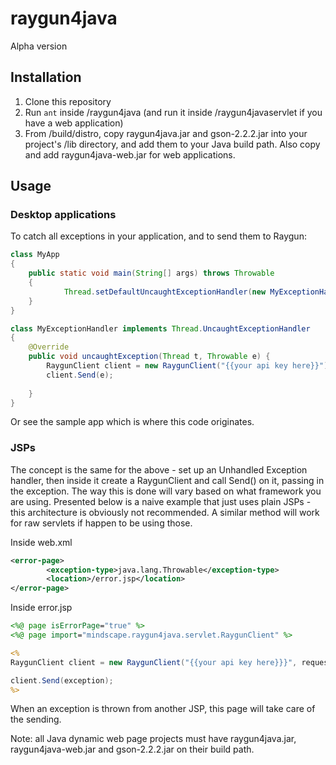 raygun4java
===========

Alpha version

## Installation

1. Clone this repository
2. Run `ant` inside /raygun4java (and run it inside /raygun4javaservlet if you have a web application)
3. From /build/distro, copy raygun4java.jar and gson-2.2.2.jar into your project's /lib directory, and add them to your Java build path. Also copy and add raygun4java-web.jar for web applications.

## Usage

### Desktop applications

To catch all exceptions in your application, and to send them to Raygun:

```java
class MyApp
{
	public static void main(String[] args) throws Throwable
	{
			Thread.setDefaultUncaughtExceptionHandler(new MyExceptionHandler());			
	}
}

class MyExceptionHandler implements Thread.UncaughtExceptionHandler
{
	@Override
	public void uncaughtException(Thread t, Throwable e) {
		RaygunClient client = new RaygunClient("{{your api key here}}");
		client.Send(e);
		
	}	
}
```

Or see the sample app which is where this code originates.

### JSPs

The concept is the same for the above - set up an Unhandled Exception handler, then inside it create a RaygunClient and call Send() on it, passing in the exception. The way this is done will vary based on what framework you are using. Presented below is a naive example that just uses plain JSPs - this architecture is obviously not recommended. A similar method will work for raw servlets if happen to be using those.

Inside web.xml
```xml
<error-page>
		<exception-type>java.lang.Throwable</exception-type>
		<location>/error.jsp</location>
</error-page>
```

Inside error.jsp
```jsp
<%@ page isErrorPage="true" %>
<%@ page import="mindscape.raygun4java.servlet.RaygunClient" %>

<% 
RaygunClient client = new RaygunClient("{{your api key here}}}", request);

client.Send(exception);    
%>
```

When an exception is thrown from another JSP, this page will take care of the sending.

Note: all Java dynamic web page projects must have raygun4java.jar, raygun4java-web.jar and gson-2.2.2.jar on their build path.
